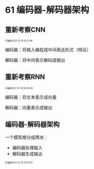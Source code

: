 # 61 编码器-解码器架构

## 重新考察CNN

<img src="/Users/hanyixiao/Library/Application Support/typora-user-images/截屏2021-12-16 20.27.46.png" alt="截屏2021-12-16 20.27.46" style="zoom:50%;" />

编码器：将输入编程成中间表达形式（特征）

解码器：将中间表示解码成输出

## 重新考察RNN

<img src="/Users/hanyixiao/Library/Application Support/typora-user-images/截屏2021-12-16 20.28.46.png" alt="截屏2021-12-16 20.28.46" style="zoom:50%;" />

编码器：将文本表示成向量

解码器：向量表示成输出

## 编码器-解码器架构

一个模型被分成两块：

- 编码器处理输入
- 解码器生成输出

<img src="/Users/hanyixiao/Library/Application Support/typora-user-images/截屏2021-12-16 20.30.52.png" alt="截屏2021-12-16 20.30.52" style="zoom:50%;" />

